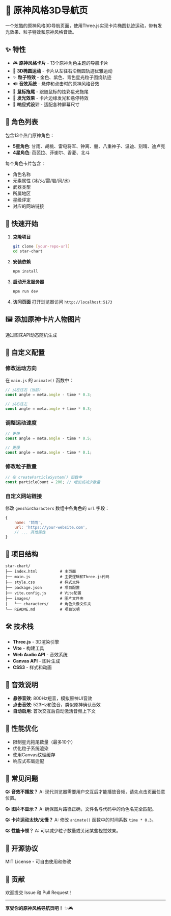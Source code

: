# 🌟 原神风格3D导航页

一个炫酷的原神风格3D导航页面，使用Three.js实现卡片椭圆轨迹运动，带有发光效果、粒子特效和原神风格音效。

## ✨ 特性

- 🎮 **原神风格卡片** - 13个原神角色主题的导航卡片
- 🌌 **3D椭圆运动** - 卡片从左往右沿椭圆轨迹优雅运动
- ✨ **粒子特效** - 金色、紫色、青色星光粒子围绕轨迹
- 🔊 **音效系统** - 悬停和点击时的原神风格音效
- 💫 **鼠标拖尾** - 跟随鼠标的炫彩星光拖尾
- 🌈 **发光效果** - 卡片边缘发光和悬停特效
- 📱 **响应式设计** - 适配各种屏幕尺寸

## 🎯 角色列表

包含13个热门原神角色：
- **5星角色**: 甘雨、胡桃、雷电将军、钟离、魈、八重神子、温迪、刻晴、迪卢克
- **4星角色**: 芭芭拉、菲谢尔、香菱、北斗

每个角色卡片包含：
- 角色名称
- 元素属性 (冰/火/雷/岩/风/水)
- 武器类型
- 所属地区
- 星级评定
- 对应的网站链接

## 🚀 快速开始

1. **克隆项目**
   ```bash
   git clone [your-repo-url]
   cd star-chart
   ```

2. **安装依赖**
   ```bash
   npm install
   ```

3. **启动开发服务器**
   ```bash
   npm run dev
   ```

4. **访问页面**
   打开浏览器访问 `http://localhost:5173`

## 🖼️ 添加原神卡片人物图片
通过图床API动态随机生成

## 🎨 自定义配置

### 修改运动方向

在 `main.js` 的 `animate()` 函数中：
```javascript
// 从左往右（当前）
const angle = meta.angle - time * 0.3;

// 从右往左
const angle = meta.angle + time * 0.3;
```

### 调整运动速度

```javascript
// 更快
const angle = meta.angle - time * 0.5;

// 更慢
const angle = meta.angle - time * 0.1;
```

### 修改粒子数量

```javascript
// 在 createParticleSystem() 函数中
const particleCount = 200; // 增加或减少数量
```

### 自定义网站链接

修改 `genshinCharacters` 数组中各角色的 `url` 字段：

```javascript
{
    name: '甘雨',
    url: 'https://your-website.com',
    // ... 其他属性
}
```

## 📁 项目结构

```
star-chart/
├── index.html          # 主页面
├── main.js             # 主要逻辑和Three.js代码
├── style.css           # 样式文件
├── package.json        # 项目配置
├── vite.config.js      # Vite配置
├── images/             # 图片文件夹
│   └── characters/     # 角色头像文件夹
└── README.md           # 项目说明
```

## 🛠️ 技术栈

- **Three.js** - 3D渲染引擎
- **Vite** - 构建工具
- **Web Audio API** - 音效系统
- **Canvas API** - 图片生成
- **CSS3** - 样式和动画

## 🎵 音效说明

- **悬停音效**: 800Hz短音，模拟原神UI音效
- **点击音效**: 523Hz和弦音，类似原神确认音效
- **自动启用**: 首次交互后自动激活音频上下文

## 🔧 性能优化

- 限制星光拖尾数量（最多10个）
- 优化粒子系统渲染
- 使用Canvas纹理缓存
- 响应式布局适配

## 🐛 常见问题

**Q: 音效不播放？**
A: 现代浏览器需要用户交互后才能播放音频，请先点击页面任意位置。

**Q: 图片不显示？**
A: 确保图片路径正确，文件名与代码中的角色名完全匹配。

**Q: 卡片运动太快/太慢？**
A: 修改 `animate()` 函数中的时间系数 `time * 0.3`。

**Q: 性能卡顿？**
A: 可以减少粒子数量或关闭某些视觉效果。

## 📄 开源协议

MIT License - 可自由使用和修改

## 🤝 贡献

欢迎提交 Issue 和 Pull Request！

---

**享受你的原神风格导航页吧！** ✨🎮